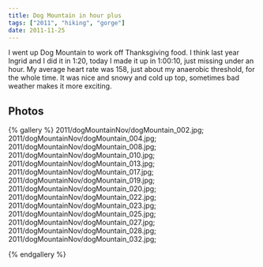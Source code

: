 ```yaml
---
title: Dog Mountain in hour plus
tags: ["2011", "hiking", "gorge"]
date: 2011-11-25
---
```

I went up Dog Mountain to work off Thanksgiving food.  I think last year Ingrid and I did it in 1:20, today I made it up in 1:00:10, just missing under an hour.  My average heart rate was 158, just about my anaerobic threshold, for the whole time.  It was nice and snowy and cold up top, sometimes bad weather makes it more exciting.

## Photos 

{% gallery %} 
2011/dogMountainNov/dogMountain_002.jpg;
2011/dogMountainNov/dogMountain_004.jpg;
2011/dogMountainNov/dogMountain_008.jpg;
2011/dogMountainNov/dogMountain_010.jpg;
2011/dogMountainNov/dogMountain_013.jpg;
2011/dogMountainNov/dogMountain_017.jpg;
2011/dogMountainNov/dogMountain_019.jpg;
2011/dogMountainNov/dogMountain_020.jpg;
2011/dogMountainNov/dogMountain_022.jpg;
2011/dogMountainNov/dogMountain_023.jpg;
2011/dogMountainNov/dogMountain_025.jpg;
2011/dogMountainNov/dogMountain_027.jpg;
2011/dogMountainNov/dogMountain_028.jpg;
2011/dogMountainNov/dogMountain_032.jpg;

{% endgallery %}

